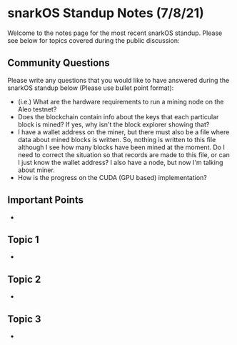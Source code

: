 # snarkOS Standup Notes (7/8/21)

Welcome to the notes page for the most recent snarkOS standup. Please see below for topics covered during the public discussion:

## Community Questions

Please write any questions that you would like to have answered during the snarkOS standup below (Please use bullet point format):

- (i.e.) What are the hardware requirements to run a mining node on the Aleo testnet?
- Does the blockchain contain info about the keys that each particular block is mined? If yes, why isn't the block explorer showing that?
- I have a wallet address on the miner, but there must also be a file where data about mined blocks is written. So, nothing is written to this file although I see how many blocks have been mined at the moment. Do I need to correct the situation so that records are made to this file, or can I just know the wallet address? I also have a node, but now I'm talking about miner.
- How is the progress on the CUDA (GPU based) implementation?


## Important Points

-

## Topic 1

-

## Topic 2

-

## Topic 3

-
